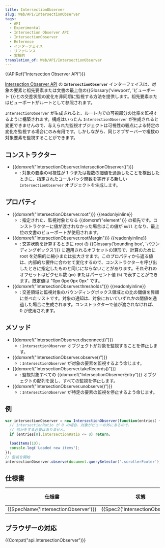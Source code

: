 ```yaml
---
title: IntersectionObserver
slug: Web/API/IntersectionObserver
tags:
  - API
  - Experimental
  - Intersection Observer API
  - IntersectionObserver
  - Reference
  - インターフェイス
  - リファレンス
  - 実験的
translation_of: Web/API/IntersectionObserver
---
```

{{APIRef("Intersection Observer API")}}

[Intersection Observer API](/ja/docs/Web/API/Intersection_Observer_API) の **`IntersectionObserver`** インターフェイスは、対象の要素と祖先要素または文書の最上位の{{Glossary('viewport', 'ビューポート')}}との交差状態の変化を非同期に監視する方法を提供します。祖先要素またはビューポートがルートとして参照されます。

`IntersectionObserver` が生成されると、ルート内での可視部分の比率を監視するように構築されます。構成はいったん `IntersectionObserver` が生成されると変更できませんので、与えられた監視オブジェクトは可視性の観点による特定の変化を監視する場合にのみ有用です。しかしながら、同じオブザーバーで複数の対象要素を監視することができます。

## コンストラクター

- {{domxref("IntersectionObserver.IntersectionObserver()")}}
  - : 対象の要素の可視性が 1 つまたは複数の閾値を通過したことを検出したときに、指定されたコールバック関数を実行する新しい `IntersectionObserver` オブジェクトを生成します。

## プロパティ

- {{domxref("IntersectionObserver.root")}} {{readonlyinline}}
  - : 指定された、監視対象となる {{domxref("element")}} の祖先です。コンストラクターに値が渡されなかった場合はこの値が `null` となり、最上位の文書のビューポートが使用されます。
- {{domxref("IntersectionObserver.rootMargin")}} {{readonlyinline}}
  - : 交差状態を計算するときに root の {{Glossary('bounding box', 'バウンディングボックス')}} に適用されるオフセットの矩形で、計算のために root を効果的に縮小または拡大させます。このプロパティから返る値は、内部的な要件に合わせて変化するので、コンストラクターを呼び出したときに指定したものと同じにならないことがあります。それぞれのオフセットはピクセル数 (`px`) またはパーセント値 (`%`) で表すことができます。既定値は "0px 0px 0px 0px" です。
- {{domxref("IntersectionObserver.thresholds")}} {{readonlyinline}}
  - : 交差領域と監視対象のバウンディングボックス領域との比の閾値を昇順に並べたリストです。対象の通知は、対象においていずれかの閾値を通過した場合に生成されます。コンストラクターで値が渡されなければ、 0 が使用されます。

## メソッド

- {{domxref("IntersectionObserver.disconnect()")}}
  - : `IntersectionObserver` オブジェクトが対象を監視することを停止します。
- {{domxref("IntersectionObserver.observe()")}}
  - : `IntersectionObserver` が対象の要素を監視するよう命じます。
- {{domxref("IntersectionObserver.takeRecords()")}}
  - : 監視対象すべての {{domxref("IntersectionObserverEntry")}} オブジェクトの配列を返し、すべての監視を停止します。
- {{domxref("IntersectionObserver.unobserve()")}}
  - : `IntersectionObserver` が特定の要素の監視を停止するよう命じます。

## 例

```js
var intersectionObserver = new IntersectionObserver(function(entries) {
  // intersectionRatio が 0 の場合、対象がビューの外にあるので、
  // 何かをする必要はありません。
  if (entries[0].intersectionRatio <= 0) return;

  loadItems(10);
  console.log('Loaded new items');
});
// 監視を開始
intersectionObserver.observe(document.querySelector('.scrollerFooter'));
```

## 仕様書

| 仕様書                                           | 状態                                         | 備考 |
| ------------------------------------------------ | -------------------------------------------- | ---- |
| {{SpecName('IntersectionObserver')}} | {{Spec2('IntersectionObserver')}} |      |

## ブラウザーの対応

{{Compat("api.IntersectionObserver")}}
